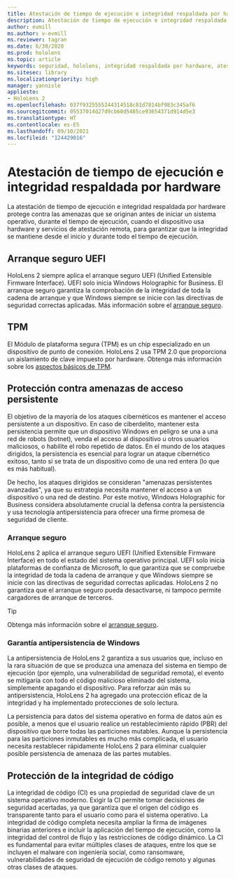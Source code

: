 ```yaml
---
title: Atestación de tiempo de ejecución e integridad respaldada por hardware
description: Atestación de tiempo de ejecución e integridad respaldada por hardware
author: evmill
ms.author: v-evmill
ms.reviewer: tagran
ms.date: 6/30/2020
ms.prod: hololens
ms.topic: article
keywords: seguridad, hololens, integridad respaldada por hardware, atestación de tiempo de ejecución, UEFI, arranque seguro UEFI, arranque seguro, TPM, protección contra amenazas, garantía antipersistencia de Windows, integridad de código, protección de código
ms.sitesec: library
ms.localizationpriority: high
manager: yannisle
appliesto:
- HoloLens 2
ms.openlocfilehash: 037f9325555244314518c81d7814bf983c345af6
ms.sourcegitcommit: 05537014d27d9cb60d5485ce93654371d914d5e3
ms.translationtype: HT
ms.contentlocale: es-ES
ms.lasthandoff: 09/10/2021
ms.locfileid: "124429016"
---
```

# <a name="hardware-backed-integrity-and-runtime-attestation"></a>Atestación de tiempo de ejecución e integridad respaldada por hardware

La atestación de tiempo de ejecución e integridad respaldada por hardware protege contra las amenazas que se originan antes de iniciar un sistema operativo, durante el tiempo de ejecución, cuando el dispositivo usa hardware y servicios de atestación remota, para garantizar que la integridad se mantiene desde el inicio y durante todo el tiempo de ejecución.

## <a name="uefi-secure-boot"></a>Arranque seguro UEFI

HoloLens 2 siempre aplica el arranque seguro UEFI (Unified Extensible Firmware Interface). UEFI solo inicia Windows Holographic for Business.
El arranque seguro garantiza la comprobación de la integridad de toda la cadena de arranque y que Windows siempre se inicie con las directivas de seguridad correctas aplicadas. Más información sobre el [arranque seguro](/windows-hardware/design/device-experiences/oem-secure-boot).

## <a name="tpm"></a>TPM

El Módulo de plataforma segura (TPM) es un chip especializado en un dispositivo de punto de conexión. HoloLens 2 usa TPM 2.0 que proporciona un aislamiento de clave impuesto por hardware. Obtenga más información sobre los [aspectos básicos de TPM](/windows/security/information-protection/tpm/tpm-fundamentals).

## <a name="persistence-access-threat-protection"></a>Protección contra amenazas de acceso persistente

El objetivo de la mayoría de los ataques cibernéticos es mantener el acceso persistente a un dispositivo. En caso de ciberdelito, mantener esta persistencia permite que un dispositivo Windows en peligro se una a una red de robots (botnet), venda el acceso al dispositivo u otros usuarios maliciosos, o habilite el robo repetido de datos. En el mundo de los ataques dirigidos, la persistencia es esencial para lograr un ataque cibernético exitoso, tanto si se trata de un dispositivo como de una red entera (lo que es más habitual).  

De hecho, los ataques dirigidos se consideran "amenazas persistentes avanzadas", ya que su estrategia necesita mantener el acceso a un dispositivo o una red de destino. Por este motivo, Windows Holographic for Business considera absolutamente crucial la defensa contra la persistencia y usa tecnología antipersistencia para ofrecer una firme promesa de seguridad de cliente.

### <a name="secure-boot"></a>Arranque seguro

HoloLens 2 aplica el arranque seguro UEFI (Unified Extensible Firmware Interface) en todo el estado del sistema operativo principal. UEFI solo inicia plataformas de confianza de Microsoft, lo que garantiza que se compruebe la integridad de toda la cadena de arranque y que Windows siempre se inicie con las directivas de seguridad correctas aplicadas. HoloLens 2 no garantiza que el arranque seguro pueda desactivarse, ni tampoco permite cargadores de arranque de terceros.

> [!Tip]
> Obtenga más información sobre el [arranque seguro](/windows-hardware/design/device-experiences/oem-secure-boot).

### <a name="windows-anti-persistence-assurance"></a>Garantía antipersistencia de Windows

La antipersistencia de HoloLens 2 garantiza a sus usuarios que, incluso en la rara situación de que se produzca una amenaza del sistema en tiempo de ejecución (por ejemplo, una vulnerabilidad de seguridad remota), el evento se mitigaría con todo el código malicioso eliminado del sistema, simplemente apagando el dispositivo. Para reforzar aún más su antipersistencia, HoloLens 2 ha agregado una protección eficaz de la integridad y ha implementado protecciones de solo lectura.

La persistencia para datos del sistema operativo en forma de datos aún es posible, a menos que el usuario realice un restablecimiento rápido (PBR) del dispositivo que borre todas las particiones mutables. Aunque la persistencia para las particiones inmutables es mucho más complicada, el usuario necesita restablecer rápidamente HoloLens 2 para eliminar cualquier posible persistencia de amenaza de las partes mutables.

## <a name="code-integrity-protection"></a>Protección de la integridad de código

La integridad de código (CI) es una propiedad de seguridad clave de un sistema operativo moderno. Exigir la CI permite tomar decisiones de seguridad acertadas, ya que garantiza que el origen del código es transparente tanto para el usuario como para el sistema operativo. La integridad de código completa necesita ampliar la firma de imágenes binarias anteriores e incluir la aplicación del tiempo de ejecución, como la integridad del control de flujo y las restricciones de código dinámico. La CI es fundamental para evitar múltiples clases de ataques, entre los que se incluyen el malware con ingeniería social, como ransomware, vulnerabilidades de seguridad de ejecución de código remoto y algunas otras clases de ataques.
